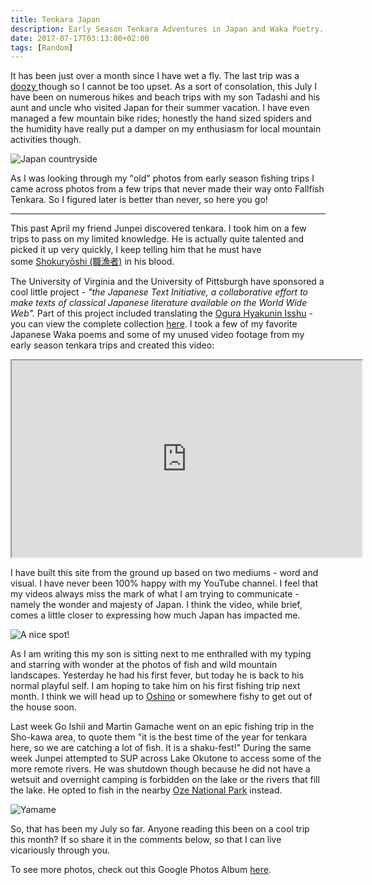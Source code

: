 ```yaml
---
title: Tenkara Japan
description: Early Season Tenkara Adventures in Japan and Waka Poetry...
date: 2017-07-17T03:13:00+02:00
tags: [Random]
---
```

<div class="text-lg mt-2">
<p class="mb-2">It has been just over a month since I have wet a fly. The last trip was a <a rel="noreferrer noopener" href="https://www.fallfishtenkara.com/mount-naeba/" target="_blank" rel="noopener noreferrer" class="text-red-500 hover:bg-red-500 hover:text-white">doozy </a>though so I cannot be too upset. As a sort of consolation, this July I have been on numerous hikes and beach trips with my son Tadashi and his aunt and uncle who visited Japan for their summer vacation. I have even managed a few mountain bike rides; honestly the hand sized spiders and the humidity have really put a damper on my enthusiasm for local mountain activities though.</p>

<img class="w-8/12 rounded-lg shadow-lg mx-auto" src="https://fallfish-tenkara-images.s3-us-west-1.amazonaws.com/FfT+-+Reminiscing/tanzawa+mountains-tenkara-iwana-kebari-fishing-japan-dam.jpg" alt="Japan countryside" />

<p class="mt-2 mb-2">As I was looking through my "old" photos from early season fishing trips I came across photos from a few trips that never made their way onto Fallfish Tenkara. So I figured later is better than never, so here you go!</p>

<hr />

<p class="mt-2 mb-2">This past April my friend Junpei discovered tenkara. I took him on a few trips to pass on my limited knowledge. He is actually quite talented and picked it up very quickly, I keep telling him that he must have some <a rel="noreferrer noopener" href="https://www.fallfishtenkara.com/shokuryoshi-tenkara/" target="_blank" rel="noopener noreferrer" class="text-red-500 hover:bg-red-500 hover:text-white">Shokuryōshi (職漁者)</a> in his blood.</p>

<p class="mt-2 mb-2">The University of Virginia and the University of Pittsburgh have sponsored a cool little project - <em>"the Japanese Text Initiative, a collaborative effort to make texts of classical Japanese literature available on the World Wide Web". </em>Part of this project included translating the <a rel="noreferrer noopener" href="https://en.wikipedia.org/wiki/Ogura_Hyakunin_Isshu" target="_blank" rel="noopener noreferrer" class="text-red-500 hover:bg-red-500 hover:text-white">Ogura Hyakunin Isshu</a> - you can view the complete collection <a rel="noreferrer noopener" href="https://jti.lib.virginia.edu/japanese/hyakunin/frames/hyakuframes.html" target="_blank" rel="noopener noreferrer" class="text-red-500 hover:bg-red-500 hover:text-white">here</a>. I took a few of my favorite Japanese Waka poems and some of my unused video footage from my early season tenkara trips and created this video:</p>

<iframe src="https://www.youtube.com/embed/LJplFTORKqQ?ecver=1" width="560" height="315"></iframe>

<p class="mt-2 mb-2">I have built this site from the ground up based on two mediums - word and visual. I have never been 100% happy with my YouTube channel. I feel that my videos always miss the mark of what I am trying to communicate - namely the wonder and majesty of Japan. I think the video, while brief, comes a little closer to expressing how much Japan has impacted me.</p>

<img class="w-8/12 rounded-lg shadow-lg mx-auto" src="https://fallfish-tenkara-images.s3-us-west-1.amazonaws.com/FfT+-+Reminiscing/tanzawa+mountains-tenkara-iwana-kebari-fishing-japan-wow.jpg" alt="A nice spot!" />

<p class="mt-2 mb-2">As I am writing this my son is sitting next to me enthralled with my typing and starring with wonder at the photos of fish and wild mountain landscapes. Yesterday he had his first fever, but today he is back to his normal playful self. I am hoping to take him on his first fishing trip next month. I think we will head up to <a rel="noreferrer noopener" href="https://youtu.be/bRC4y17hWkw" target="_blank" rel="noopener noreferrer" class="text-red-500 hover:bg-red-500 hover:text-white">Oshino</a> or somewhere fishy to get out of the house soon.</p>

<p class="mt-2 mb-2">Last week Go Ishii and Martin Gamache went on an epic fishing trip in the Sho-kawa area, to quote them "it is the best time of the year for tenkara here, so we are catching a lot of fish. It is a shaku-fest!" During the same week Junpei attempted to SUP across Lake Okutone to access some of the more remote rivers. He was shutdown though because he did not have a wetsuit and overnight camping is forbidden on the lake or the rivers that fill the lake. He opted to fish in the nearby <a rel="noreferrer noopener" href="https://www.fallfishtenkara.com/oze-national-park/" target="_blank" rel="noopener noreferrer" class="text-red-500 hover:bg-red-500 hover:text-white">Oze National Park</a> instead.</p>

<img class="w-8/12 rounded-lg shadow-lg mx-auto" src="https://fallfish-tenkara-images.s3-us-west-1.amazonaws.com/FfT+-+Reminiscing/tanzawa+mountains-tenkara-iwana-kebari-fishing-japan-yamame.jpg" alt="Yamame" />

<p class="mt-2 mb-2">So, that has been my July so far. Anyone reading this been on a cool trip this month? If so share it in the comments below, so that I can live vicariously through you.</p>

<p class="mt-2 mb-2 italic text-center font-semibold text-gray-400">To see more photos, check out this Google Photos Album <a href="https://photos.app.goo.gl/AY7Pf3WsBVhkbCj17" target="_blank" rel="noopener" class="text-red-500 hover:bg-red-500 hover:text-white">here</a>.</p>
</div>